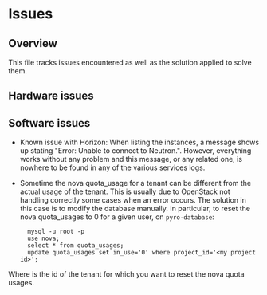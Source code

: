 # Issues

## Overview

This file tracks issues encountered as well as the solution applied to solve them.

## Hardware issues

## Software issues

- Known issue with Horizon: When listing the instances, a message shows up stating "Error: Unable to connect to Neutron.". However, everything works without any problem and this message, or any related one, is nowhere to be found in any of the various services logs.
- Sometime the nova quota_usage for a tenant can be different from the actual usage of the tenant. This is usually due to OpenStack not handling correctly some cases when an error occurs. The solution in this case is to modify the database manually. In particular, to reset the nova quota_usages to 0 for a given user, on `pyro-database`:

        mysql -u root -p
        use nova;
        select * from quota_usages;
        update quota_usages set in_use='0' where project_id='<my project id>';
Where <my project id> is the id of the tenant for which you want to reset the nova quota usages.